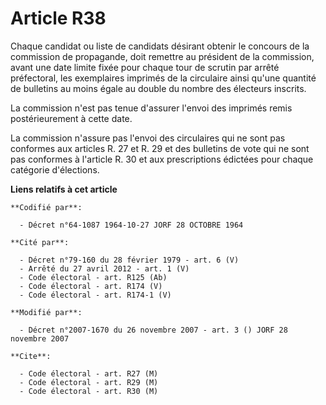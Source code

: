 # Article R38

Chaque candidat ou liste de candidats désirant obtenir le concours de la commission de propagande, doit remettre au président
de la commission, avant une date limite fixée pour chaque tour de scrutin par arrêté préfectoral, les exemplaires imprimés de
la circulaire ainsi qu'une quantité de bulletins au moins égale au double du nombre des électeurs inscrits.

La commission n'est pas tenue d'assurer l'envoi des imprimés remis postérieurement à cette date.

La commission n'assure pas l'envoi des circulaires qui ne sont pas conformes aux articles R. 27 et R. 29 et des bulletins de
vote qui ne sont pas conformes à l'article R. 30 et aux prescriptions édictées pour chaque catégorie d'élections.

**Liens relatifs à cet article**

	**Codifié par**:

	  - Décret n°64-1087 1964-10-27 JORF 28 OCTOBRE 1964

	**Cité par**:

	  - Décret n°79-160 du 28 février 1979 - art. 6 (V)
	  - Arrêté du 27 avril 2012 - art. 1 (V)
	  - Code électoral - art. R125 (Ab)
	  - Code électoral - art. R174 (V)
	  - Code électoral - art. R174-1 (V)

	**Modifié par**:

	  - Décret n°2007-1670 du 26 novembre 2007 - art. 3 () JORF 28 novembre 2007

	**Cite**:

	  - Code électoral - art. R27 (M)
	  - Code électoral - art. R29 (M)
	  - Code électoral - art. R30 (M)
